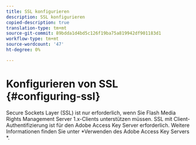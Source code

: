 ```yaml
---
title: SSL konfigurieren
description: SSL konfigurieren
copied-description: true
translation-type: tm+mt
source-git-commit: 89bdda1d4bd5c126f19ba75a819942df901183d1
workflow-type: tm+mt
source-wordcount: '47'
ht-degree: 0%

---
```



# Konfigurieren von SSL {#configuring-ssl}

Secure Sockets Layer (SSL) ist nur erforderlich, wenn Sie Flash Media Rights Management Server 1.x-Clients unterstützen müssen. SSL mit Client-Authentifizierung ist für den Adobe Access Key Server erforderlich. Weitere Informationen finden Sie unter *Verwenden des Adobe Access Key Servers *.
